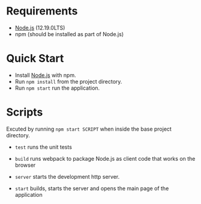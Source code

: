 # Requirements
- [Node.js](https://nodejs.org/en/) (12.19.0LTS)
- npm (should be installed as part of Node.js)

# Quick Start
- Install [Node.js](https://nodejs.org/en/) with npm.
- Run ```npm install``` from the project directory.
- Run ```npm start``` run the application.

# Scripts
Excuted by running ```npm start SCRIPT``` when inside the base project directory.

- ```test``` runs the unit tests

- ```build``` runs webpack to package Node.js as client code that works on the browser

- ```server``` starts the development http server.

- ```start``` builds, starts the server and opens the main page of the application
